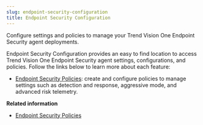 ```yaml
---
slug: endpoint-security-configuration
title: Endpoint Security Configuration
---
```


Configure settings and policies to manage your Trend Vision One Endpoint Security agent deployments.

Endpoint Security Configuration provides an easy to find location to access Trend Vision One Endpoint Security agent settings, configurations, and policies. Follow the links below to learn more about each feature:

- [Endpoint Security Policies](sensor-settings-policies.md): create and configure policies to manage settings such as detection and response, aggressive mode, and advanced risk telemetry.

**Related information**

- [Endpoint Security Policies](sensor-settings-policies.md "Create and configure policies to centrally manage endpoint agent settings.")

